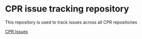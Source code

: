 # CPR issue tracking repository
This repository is used to track issues across all CPR repositories

[CPR Issues](https://github.com/climatepolicyradar/cpr-issues/issues)
